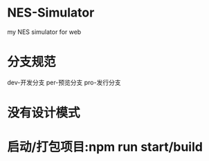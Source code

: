 # NES-Simulator
my NES simulator for web
# 分支规范
dev-开发分支
per-预览分支
pro-发行分支
# 没有设计模式
# 启动/打包项目:npm run start/build

